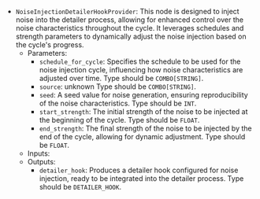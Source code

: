 - `NoiseInjectionDetailerHookProvider`: This node is designed to inject noise into the detailer process, allowing for enhanced control over the noise characteristics throughout the cycle. It leverages schedules and strength parameters to dynamically adjust the noise injection based on the cycle's progress.
    - Parameters:
        - `schedule_for_cycle`: Specifies the schedule to be used for the noise injection cycle, influencing how noise characteristics are adjusted over time. Type should be `COMBO[STRING]`.
        - `source`: unknown Type should be `COMBO[STRING]`.
        - `seed`: A seed value for noise generation, ensuring reproducibility of the noise characteristics. Type should be `INT`.
        - `start_strength`: The initial strength of the noise to be injected at the beginning of the cycle. Type should be `FLOAT`.
        - `end_strength`: The final strength of the noise to be injected by the end of the cycle, allowing for dynamic adjustment. Type should be `FLOAT`.
    - Inputs:
    - Outputs:
        - `detailer_hook`: Produces a detailer hook configured for noise injection, ready to be integrated into the detailer process. Type should be `DETAILER_HOOK`.
